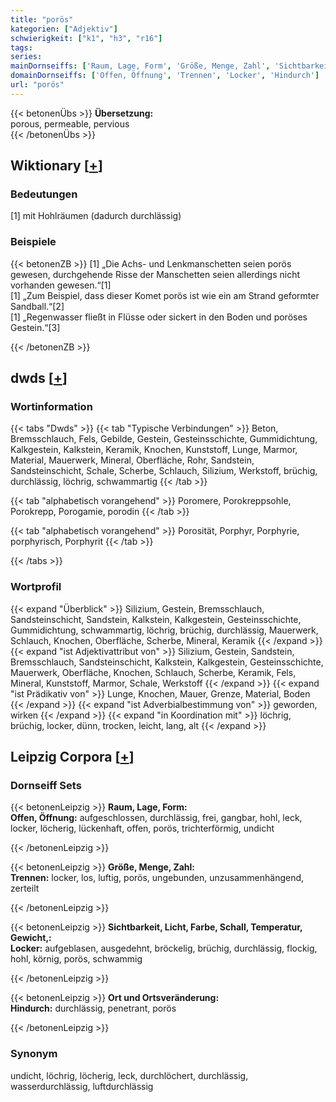 ```yaml
---
title: "porös"
kategorien: ["Adjektiv"]
schwierigkeit: ["k1", "h3", "r16"]
tags:
series:
mainDornseiffs: ['Raum, Lage, Form', 'Größe, Menge, Zahl', 'Sichtbarkeit, Licht, Farbe, Schall, Temperatur, Gewicht,', 'Ort und Ortsveränderung']
domainDornseiffs: ['Offen, Öffnung', 'Trennen', 'Locker', 'Hindurch']
url: "porös"
---
```


{{< betonenÜbs >}}
**Übersetzung:**  
porous, permeable, pervious  
{{< /betonenÜbs >}}

## Wiktionary [[+](https://de.wiktionary.org/wiki/porös)]

### Bedeutungen
[1] mit Hohlräumen (dadurch durchlässig)  

### Beispiele
{{< betonenZB >}}
[1] „Die Achs- und Lenkmanschetten seien porös gewesen, durchgehende Risse der Manschetten seien allerdings nicht vorhanden gewesen.“[1]  
[1] „Zum Beispiel, dass dieser Komet porös ist wie ein am Strand geformter Sandball.“[2]  
[1] „Regenwasser fließt in Flüsse oder sickert in den Boden und poröses Gestein.“[3]  

{{< /betonenZB >}}


## dwds [[+](https://www.dwds.de/wb/porös)]

### Wortinformation
{{< tabs "Dwds" >}}
{{< tab "Typische Verbindungen" >}}
Beton, Bremsschlauch, Fels, Gebilde, Gestein, Gesteinsschichte, Gummidichtung, Kalkgestein, Kalkstein, Keramik, Knochen, Kunststoff, Lunge, Marmor, Material, Mauerwerk, Mineral, Oberfläche, Rohr, Sandstein, Sandsteinschicht, Schale, Scherbe, Schlauch, Silizium, Werkstoff, brüchig, durchlässig, löchrig, schwammartig
{{< /tab >}}

{{< tab "alphabetisch vorangehend" >}}
Poromere, Porokreppsohle, Porokrepp, Porogamie, porodin
{{< /tab >}}

{{< tab "alphabetisch vorangehend" >}}
Porosität, Porphyr, Porphyrie, porphyrisch, Porphyrit
{{< /tab >}}

{{< /tabs >}}

### Wortprofil
{{< expand "Überblick" >}} Silizium, Gestein, Bremsschlauch, Sandsteinschicht, Sandstein, Kalkstein, Kalkgestein, Gesteinsschichte, Gummidichtung, schwammartig, löchrig, brüchig, durchlässig, Mauerwerk, Schlauch, Knochen, Oberfläche, Scherbe, Mineral, Keramik {{< /expand >}}
{{< expand "ist Adjektivattribut von" >}} Silizium, Gestein, Sandstein, Bremsschlauch, Sandsteinschicht, Kalkstein, Kalkgestein, Gesteinsschichte, Mauerwerk, Oberfläche, Knochen, Schlauch, Scherbe, Keramik, Fels, Mineral, Kunststoff, Marmor, Schale, Werkstoff {{< /expand >}}
{{< expand "ist Prädikativ von" >}} Lunge, Knochen, Mauer, Grenze, Material, Boden {{< /expand >}}
{{< expand "ist Adverbialbestimmung von" >}} geworden, wirken {{< /expand >}}
{{< expand "in Koordination mit" >}} löchrig, brüchig, locker, dünn, trocken, leicht, lang, alt {{< /expand >}}

## Leipzig Corpora [[+](https://corpora.uni-leipzig.de/en/res?word=porös&corpusId=deu_newscrawl-public_2018)]

### Dornseiff Sets
{{< betonenLeipzig >}}
**Raum, Lage, Form:**  
**Offen, Öffnung:** aufgeschlossen, durchlässig, frei, gangbar, hohl, leck, locker, löcherig, lückenhaft, offen, porös, trichterförmig, undicht  

{{< /betonenLeipzig >}}


{{< betonenLeipzig >}}
**Größe, Menge, Zahl:**  
**Trennen:** locker, los, luftig, porös, ungebunden, unzusammenhängend, zerteilt  

{{< /betonenLeipzig >}}


{{< betonenLeipzig >}}
**Sichtbarkeit, Licht, Farbe, Schall, Temperatur, Gewicht,:**  
**Locker:** aufgeblasen, ausgedehnt, bröckelig, brüchig, durchlässig, flockig, hohl, körnig, porös, schwammig  

{{< /betonenLeipzig >}}


{{< betonenLeipzig >}}
**Ort und Ortsveränderung:**  
**Hindurch:** durchlässig, penetrant, porös  

{{< /betonenLeipzig >}}

### Synonym
undicht, löchrig, löcherig, leck, durchlöchert, durchlässig, wasserdurchlässig, luftdurchlässig

